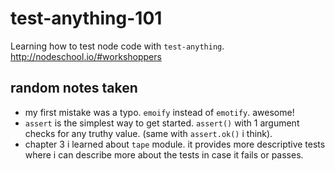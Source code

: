 # test-anything-101

Learning how to test node code with `test-anything`. http://nodeschool.io/#workshoppers

## random notes taken

- my first mistake was a typo. `emoify` instead of `emotify`. awesome!
- `assert` is the simplest way to get started. `assert()` with 1 argument checks
for any truthy value. (same with `assert.ok()` i think).
- chapter 3 i learned about `tape` module. it provides more descriptive tests
where i can describe more about the tests in case it fails or passes.